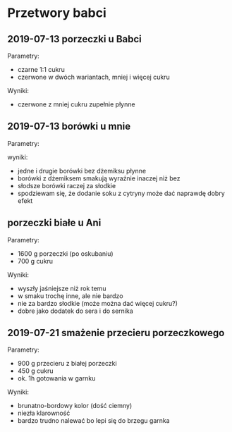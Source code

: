 Przetwory babci
===============

2019-07-13 porzeczki u Babci
----------------------------

Parametry:

- czarne 1:1 cukru
- czerwone w dwóch wariantach, mniej i więcej cukru

Wyniki:

- czerwone z mniej cukru zupełnie płynne


2019-07-13 borówki u mnie
-------------------------

Parametry:


wyniki:

- jedne i drugie borówki bez dżemiksu płynne
- borówki z dżemiksem smakują wyraźnie inaczej niż bez
- słodsze borówki raczej za słodkie
- spodziewam się, że dodanie soku z cytryny może dać naprawdę dobry efekt


porzeczki białe u Ani
---------------------

Parametry:

- 1600 g porzeczki (po oskubaniu)
- 700 g cukru

Wyniki:

- wyszły jaśniejsze niż rok temu
- w smaku trochę inne, ale nie bardzo
- nie za bardzo słodkie (może można dać więcej cukru?)
- dobre jako dodatek do sera i do sernika

2019-07-21 smażenie przecieru porzeczkowego
-------------------------------------------

Parametry:

- 900 g przecieru z białej porzeczki
- 450 g cukru
- ok. 1h gotowania w garnku

Wyniki:

- brunatno-bordowy kolor (dość ciemny)
- niezła klarowność
- bardzo trudno nalewać bo lepi się do brzegu garnka

